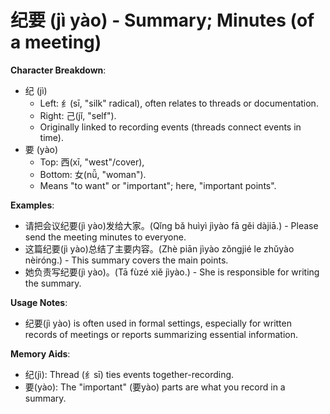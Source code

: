 # **纪要 (jì yào) - Summary; Minutes (of a meeting)**

**Character Breakdown**:  
- 纪 (jì)
  - Left: 纟(sī, "silk" radical), often relates to threads or documentation.
  - Right: 己(jǐ, "self").
  - Originally linked to recording events (threads connect events in time).  
- 要 (yào)
  - Top: 西(xī, "west"/cover),
  - Bottom: 女(nǚ, "woman").
  - Means "to want" or "important"; here, "important points".

**Examples**:  
- 请把会议纪要(jì yào)发给大家。(Qǐng bǎ huìyì jìyào fā gěi dàjiā.) - Please send the meeting minutes to everyone.  
- 这篇纪要(jì yào)总结了主要内容。(Zhè piān jìyào zǒngjié le zhǔyào nèiróng.) - This summary covers the main points.  
- 她负责写纪要(jì yào)。(Tā fùzé xiě jìyào.) - She is responsible for writing the summary.

**Usage Notes**:  
- 纪要(jì yào) is often used in formal settings, especially for written records of meetings or reports summarizing essential information.

**Memory Aids**:  
- 纪(jì): Thread (纟sī) ties events together-recording.  
- 要(yào): The "important" (要yào) parts are what you record in a summary.